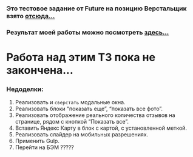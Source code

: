 
### Это тестовое задание от Future на позицию Верстальщик взято [отсюда...](https://github.com/fugr-ru/frontend-html-3)

### Результат моей работы можно посмотреть [здесь...](http://rinat-future-layout-test.surge.sh)

# Работа над этим ТЗ пока не закончена...

### Недоделки:
1. Реализовать и ``сверстать`` модальные окна.
1. Реализовать блоки “показать еще”, “показать все фото”.
1. Реализовать отображение реального количества отзывов на странице, рядом с кнопкой “Показать все”.
1. Вставить Яндекс Карту в блок с картой, с установленной меткой.
1. Реализовать слайдер на мобильных разрешениях.
1. Применить Gulp.
1. Перейти на БЭМ ?????